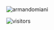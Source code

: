 <img src="https://github-readme-stats.vercel.app/api?username=armandomiani&show_icons=true&count_private=true" alt="armandomiani" />
<p><img src="https://visitor-badge.glitch.me/badge?page_id=armandomiani.armandomiani" alt="visitors"></p>
